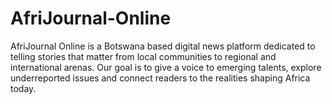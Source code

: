 # AfriJournal-Online
AfriJournal Online is a Botswana based  digital news platform dedicated to telling stories that matter from local communities to regional and international arenas. Our goal is to give a voice to emerging  talents, explore underreported issues and connect readers to the realities shaping Africa today.
